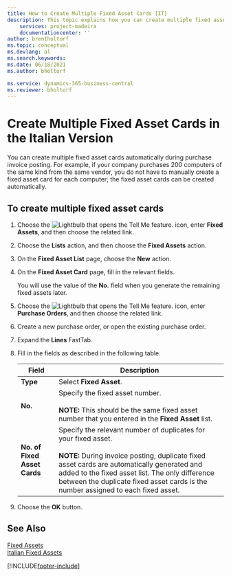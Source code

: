 ```yaml
---
title: How to Create Multiple Fixed Asset Cards [IT]
description: This topic explains how you can create multiple fixed asset cards automatically during purchase invoice posting.
    services: project-madeira 
    documentationcenter: ''
author: brentholtorf
ms.topic: conceptual
ms.devlang: al
ms.search.keywords:
ms.date: 06/18/2021
ms.author: bholtorf

ms.service: dynamics-365-business-central
ms.reviewer: bholtorf
---
```

# Create Multiple Fixed Asset Cards in the Italian Version
You can create multiple fixed asset cards automatically during purchase invoice posting. For example, if your company purchases 200 computers of the same kind from the same vendor, you do not have to manually create a fixed asset card for each computer; the fixed asset cards can be created automatically.  

## To create multiple fixed asset cards  

1.  Choose the ![Lightbulb that opens the Tell Me feature.](../../media/ui-search/search_small.png "Tell me what you want to do") icon, enter **Fixed Assets**, and then choose the related link.  
2.  Choose the **Lists** action, and then choose the **Fixed Assets** action.  
3.  On the **Fixed Asset List** page, choose the **New** action.  
4.  On the **Fixed Asset Card** page, fill in the relevant fields.  

    You will use the value of the **No.** field when you generate the remaining fixed assets later.  

5.  Choose the ![Lightbulb that opens the Tell Me feature.](../../media/ui-search/search_small.png "Tell me what you want to do") icon, enter **Purchase Orders**, and then choose the related link.  
6.  Create a new purchase order, or open the existing purchase order.  
7.  Expand the **Lines** FastTab.  
8.  Fill in the fields as described in the following table.  

    |Field|Description|  
    |---------------------------------|---------------------------------------|  
    |**Type**|Select **Fixed Asset**.|  
    |**No.**|Specify the fixed asset number.<br /><br /> **NOTE:** This should be the same fixed asset number that you entered in the **Fixed Asset** list.|  
    |**No. of Fixed Asset Cards**|Specify the relevant number of duplicates for your fixed asset.<br /><br /> **NOTE:** During invoice posting, duplicate fixed asset cards are automatically generated and added to the fixed asset list. The only difference between the duplicate fixed asset cards is the number assigned to each fixed asset.|  

9. Choose the **OK** button.  

## See Also  
 [Fixed Assets](../../fa-manage.md)  
 [Italian Fixed Assets](italian-fixed-assets.md)


[!INCLUDE[footer-include](../../includes/footer-banner.md)]